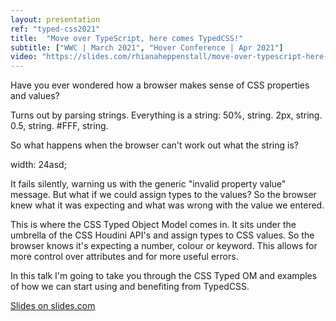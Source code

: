 ```yaml
---
layout: presentation
ref: "typed-css2021"
title:  "Move over TypeScript, here comes TypedCSS!"
subtitle: ["WWC | March 2021", "Hover Conference | Apr 2021"]
video: "https://slides.com/rhianaheppenstall/move-over-typescript-here-comes-typedcss/embed"
---
```


Have you ever wondered how a browser makes sense of CSS properties and values? 

Turns out by parsing strings. Everything is a string: 50%, string. 2px, string. 0.5, string. #FFF, string. 

So what happens when the browser can't work out what the string is?  

width: 24asd;  

It fails silently, warning us with the generic "invalid property value" message. But what if we could assign types to the values? So the browser knew what it was expecting and what was wrong with the value we entered.  

This is where the CSS Typed Object Model comes in. It sits under the umbrella of the CSS Houdini API's and assign types to CSS values. So the browser knows it's expecting a number, colour or keyword. This allows for more control over attributes and for more useful errors. 

In this talk I'm going to take you through the CSS Typed OM and examples of how we can start using and benefiting from TypedCSS. 

[Slides on slides.com](https://slides.com/rhianaheppenstall/move-over-typescript-here-comes-typedcss)

